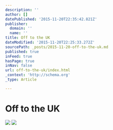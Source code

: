 ```yaml
---
description: ''
author: []
datePublished: '2015-11-20T22:35:42.821Z'
publisher:
  domain: ''
  name: ''
title: Off to the UK
dateModified: '2015-11-20T22:25:33.272Z'
sourcePath: _posts/2015-11-20-off-to-the-uk.md
published: true
inFeed: true
hasPage: true
inNav: false
url: off-to-the-uk/index.html
_context: 'http://schema.org'
_type: Article

---
```

# Off to the UK
![](https://the-grid-user-content.s3-us-west-2.amazonaws.com/bc1148c9-0895-443e-a222-959e953a2f53.png)
![](https://the-grid-user-content.s3-us-west-2.amazonaws.com/d9422427-57e5-40bc-81c5-92079a828f80.png)